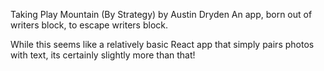 Taking Play Mountain (By Strategy) by Austin Dryden
An app, born out of writers block, to escape writers block.

While this seems like a relatively basic React app that simply pairs photos with text, its certainly slightly more than that!
